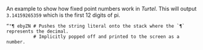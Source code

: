 An example to show how fixed point numbers work in _Turtel_. This will output `3.14159265359` which is the first
12 digits of pi.

    “"¶ ebyZN # Pushes the string literal onto the stack where the `¶` represents the decimal.
              # Implicitly popped off and printed to the screen as a number.